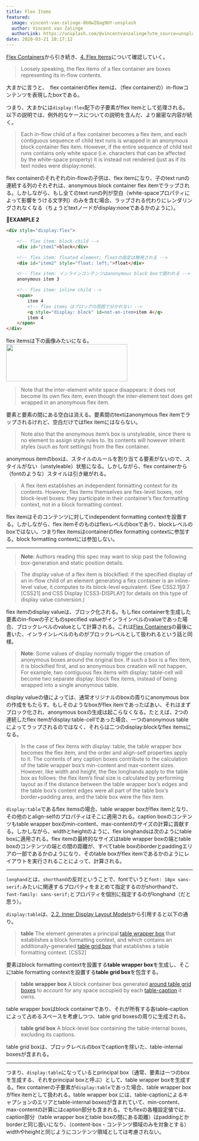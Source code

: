 ```yaml
---
title: Flex Items
featured:
  image: vincent-van-zalinge-8bOwZ8ag9UY-unsplash
  author: Vincent van Zalinge
  authorLink: https://unsplash.com/@vincentvanzalinge?utm_source=unsplash&utm_medium=referral&utm_content=creditCopyText
date: 2020-03-21 18:17:12
---
```

[Flex Containers](https://memolog.org/2020/flex-containers.html)から引き続き、[4. Flex Items](https://www.w3.org/TR/css-flexbox-1/#flex-items)について確認していく。<!-- more -->

> Loosely speaking, the flex items of a flex container are boxes representing its in-flow contents.

大まかに言うと、　flex containerのflex itemは、（flex containerの）in-flowコンテンツを表現したboxである。

つまり、大まかには`display:flex`配下の子要素がflex itemとして処理される。以下の説明では、例外的なケースについての説明を含んだ、より厳密な内容が続く。

> Each in-flow child of a flex container becomes a flex item, and each contiguous sequence of child text runs is wrapped in an anonymous block container flex item. However, if the entire sequence of child text runs contains only white space (i.e. characters that can be affected by the white-space property) it is instead not rendered (just as if its text nodes were display:none).

flex containerのそれぞれのin-flowの子供は、flex itemになり、子のtext runの連続する列のそれぞれは、anonymous block container flex itemでラップされる。しかしながら、もし全てのtext runの列が空白（white-spaceプロパティによって影響をうける文字列）のみを含む場合、ラップされる代わりにレンダリングされなくなる（ちょうどtextノードがdisplay:noneであるかのように）。

**EXAMPLE 2**
```html
<div style="display:flex">

    <!-- flex item: block child -->
    <div id="item1">block</div>

    <!-- flex item: floated element; floatの指定は無視される -->
    <div id="item2" style="float: left;">float</div>

    <!-- flex item: インラインコンテンツはanonymous block boxで囲われる -->
    anonymous item 3

    <!-- flex item: inline child -->
    <span>
        item 4
        <!-- flex items はブロックの周囲で分かれない -->
        <q style="display: block" id=not-an-item>item 4</q>
        item 4
    </span>
</div>
```

flex itemsは下の画像みたいになる。
<img src="../../assets/images/screenshot_flex_items.png" lazyload width="327" height="100" />

> Note that the inter-element white space disappears: it does not become its own flex item, even though the inter-element text does get wrapped in an anonymous flex item.

要素と要素の間にある空白は消える。要素間のtextはanonymous flex itemでラップされるけれど、空白だけではflex itemにはならない。

> Note also that the anonymous item’s box is unstyleable, since there is no element to assign style rules to. Its contents will however inherit styles (such as font settings) from the flex container.

anonymous itemのboxは、スタイルのルールを割り当てる要素がないので、スタイルがない（unstyleable）状態になる。しかしながら、flex containerから（fontのような）スタイルは引き継がれる。

> A flex item establishes an independent formatting context for its contents. However, flex items themselves are flex-level boxes, not block-level boxes: they participate in their container’s flex formatting context, not in a block formatting context.

flex itemはそのコンテンツに対してindependent formatting contextを設置する。しかしながら、flex itemそのものはflexレベルのboxであり、blockレベルのboxではない。つまりflex itemsはcontainerのflex formatting contextに参加する。block formatting contextには参加しない。

----

> **Note**: Authors reading this spec may want to skip past the following box-generation and static position details.

> The display value of a flex item is blockified: if the specified display of an in-flow child of an element generating a flex container is an inline-level value, it computes to its block-level equivalent. (See CSS2.1§9.7 [CSS21] and CSS Display [CSS3-DISPLAY] for details on this type of display value conversion.)

flex itemのdisplay valueは、ブロック化される。もしflex containerを生成した要素のin-flowの子どものspecified valueがインラインベルのvalueであった場合、ブロックレベルのvalueとして計算される。これは[Flex Containers](https://memolog.org/2020/flex-containers.html)の最後に書いた、インラインレベルのものがブロックレベルとして扱われるという話と同様。

> **Note**: Some values of display normally trigger the creation of anonymous boxes around the original box. If such a box is a flex item, it is blockified first, and so anonymous box creation will not happen. For example, two contiguous flex items with display: table-cell will become two separate display: block flex items, instead of being wrapped into a single anonymous table.

display valueの値によっては、通常オリジナルのboxの周りにanonymous boxの作成をもたらす。もしそのようなboxがflex itemであったばあい、それはまずブロック化され、anonymous boxの生成は起こらなくなる。たとえば、2つの連続したflex itemがdisplay:table-cellであった場合、一つのanonymous  tableによってラップされるのではなく、それらは二つのdisplay:blockなflex itemsになる。

> In the case of flex items with display: table, the table wrapper box becomes the flex item, and the order and align-self properties apply to it. The contents of any caption boxes contribute to the calculation of the table wrapper box’s min-content and max-content sizes. However, like width and height, the flex longhands apply to the table box as follows: the flex item’s final size is calculated by performing layout as if the distance between the table wrapper box’s edges and the table box’s content edges were all part of the table box’s border+padding area, and the table box were the flex item.

`display:table`であるflex itemsの場合、table wrapper boxがflex itemとなり、その他のとalign-selfのプロパティはそこに適用される。caption boxのコンテンツもtable wrapper boxのmin-content、max-contentのサイズの計算に貢献する。しかしながら、widthとheightのように、flex longhandsは次のようにtable boxに適用される。flex itemの最終的なサイズはtable wrapper boxの端とtable boxのコンテンツの端との間の距離が、すべてtable boxのborderとpaddingエリアの一部であるかのようになり、そのtable boxがflex itemであるかのようにレイアウトを実行されることによって、計算される。

----

`longhand`とは、`shorthand`の反対ということで、fontでいうと`font: 18px sans-serif;`みたいに関連するプロパティをまとめて指定するのがshorthandで、`font-family: sans-serif;`とプロパティを個別に指定するのがlonghand（だと思う）。

`display:table`は、[2.2. Inner Display Layout Models](https://www.w3.org/TR/css-display-3/#valdef-display-table)から引用すると以下の通り。

> **table**
The element generates a principal [table wrapper box](https://drafts.csswg.org/css-tables-3/#table-wrapper-box) that establishes a block formatting context, and which contains an additionally-generated [table grid box](https://drafts.csswg.org/css-tables-3/#table-grid-box) that establishes a table formatting context. [CSS2]

要素はblock formatting contextを設置する**table wrapper box**を生成し、そこにtable formatting contextを設置する**table grid box**を包含する。

> **table wrapper box**
A block container box generated [around table grid boxes](https://drafts.csswg.org/css-tables-3/#fixup-algorithm) to account for any space occupied by each [table-caption](https://drafts.csswg.org/css-tables-3/#table-caption) it owns.

table wrapper boxはblock containerであり、それが所有する各table-captionによって占めるスペースを考慮しつつ、table grid boxesの周りに生成される。

> **table grid box**
A block-level box containing the table-internal boxes, excluding its captions.

table grid boxは、ブロックレベルのboxでcaptionを除いた、table-internal boxesが含まれる。

----

つまり、`display:table`になっているとprincipal box（通常、要素は一つのboxを生成する、それをprincipal boxと呼ぶ）として、table wrapper boxを生成する。flex containerの子要素が`display:table`であった場合、table wrapper boxがflex itemとして扱われる。table wrapper box には、table-captionによるキャプションのエリアとtable-internal boxesが含まれていて、min-content、max-contentの計算にはcaption部分も含まれる。でもflexの各種設定値では、caption部分（table wrapper boxとtable boxの間にある距離）はpaddingとかborderと同じ扱いになり、（content-box・コンテンツ領域のみを対象とする）widthやheightと同じようにコンテンツ領域としては考慮されない。
